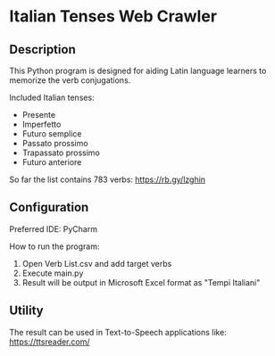 # Italian Tenses Web Crawler

## Description
This Python program is designed for aiding Latin language learners to memorize the verb conjugations.

Included Italian tenses:
* Presente
* Imperfetto
* Futuro semplice
* Passato prossimo
* Trapassato prossimo
* Futuro anteriore

So far the list contains 783 verbs: https://rb.gy/lzghin

## Configuration
Preferred IDE: PyCharm

How to run the program:
1. Open Verb List.csv and add target verbs
2. Execute main.py
3. Result will be output in Microsoft Excel format as "Tempi Italiani"

## Utility
The result can be used in Text-to-Speech applications like: https://ttsreader.com/ 
